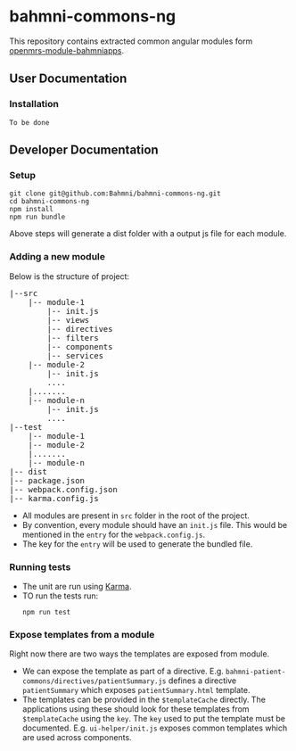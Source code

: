 # bahmni-commons-ng
This repository contains extracted common angular modules form [openmrs-module-bahmniapps](https://github.com/Bahmni/openmrs-module-bahmniapps).

## User Documentation

### Installation
```
To be done
```

## Developer Documentation

### Setup 
```
git clone git@github.com:Bahmni/bahmni-commons-ng.git
cd bahmni-commons-ng
npm install
npm run bundle
```
Above steps will generate a dist folder with a output js file for each module.


### Adding a new module
Below is the structure of project:
<pre>
|--src
    |-- module-1
        |-- init.js
        |-- views
        |-- directives
        |-- filters
        |-- components
        |-- services
    |-- module-2
        |-- init.js
        ....
    |.......	
    |-- module-n
        |-- init.js
        ....
|--test
    |-- module-1
    |-- module-2
    |.......	
    |-- module-n
|-- dist
|-- package.json
|-- webpack.config.json
|-- karma.config.js
</pre>
* All modules are present in `src` folder in the root of the project.
* By convention, every module should have an `init.js` file. This would be mentioned in the `entry` for the `webpack.config.js`.
* The key for the `entry` will be used to generate the bundled file.

### Running tests
- The unit are run using [Karma](https://karma-runner.github.io/latest/index.html).
- TO run the tests run:
    ```
    npm run test
    ```  

### Expose templates from a module
Right now there are two ways the templates are exposed from module.
* We can expose the template as part of a directive. E.g. `bahmni-patient-commons/directives/patientSummary.js` defines a directive `patientSummary` which exposes `patientSummary.html` template.
* The templates can be provided in the `$templateCache` directly. The applications using these should look for these templates from `$templateCache` using the `key`. The `key` used to put the template must be documented. E.g. `ui-helper/init.js` exposes common templates which are used across components.
